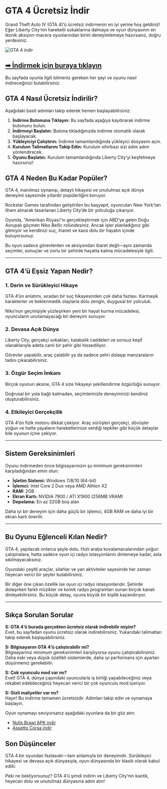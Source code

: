 # GTA 4 Ücretsiz İndir  

Grand Theft Auto IV (GTA 4)’ü ücretsiz indirmenin en iyi yerine hoş geldiniz! Eğer Liberty City’nin hareketli sokaklarına dalmaya ve oyun dünyasının en ikonik aksiyon-macera oyunlarından birini deneyimlemeye hazırsanız, doğru yerdesiniz.

![GTA 4 indir](https://blogger.googleusercontent.com/img/b/R29vZ2xl/AVvXsEhX5EuUbDQL5dH1-fSofsKTKxrRN6j1rIZTbwMzykv_4L3TjjYdvxpzGj2SVxL3QJISS24m2Li5uLHpWFup53_LrQGbFuXBvBFtsyLO59tm816RYENaek9wx8IeF22t4dtZ4FHT9OxO6SeeKegum6LxMU0c7anRnyJYSS6b1ivpw1YfBGkdSfCz40Buqic/s460/header.jpg)

## [➡ İndirmek için buraya tıklayın](https://tlyindir.blogspot.com/2025/02/pc-icin-gta-4-indir-ikonik-ack-dunya.html)

Bu sayfada oyunla ilgili bilmeniz gereken her şeyi ve oyunu nasıl indireceğinizi bulabilirsiniz.

## GTA 4 Nasıl Ücretsiz İndirilir?  

Aşağıdaki basit adımları takip ederek hemen başlayabilirsiniz:  

1. **İndirme Butonuna Tıklayın:** Bu sayfada aşağıya kaydırarak indirme butonunu bulun.  
2. **İndirmeyi Başlatın:** Butona tıkladığınızda indirme otomatik olarak başlayacak.  
3. **Yükleyiciyi Çalıştırın:** İndirme tamamlandığında yükleyici dosyasını açın.  
4. **Kurulum Talimatlarını Takip Edin:** Kurulum sihirbazı sizi adım adım yönlendirecek.  
5. **Oyunu Başlatın:** Kurulum tamamlandığında Liberty City’yi keşfetmeye hazırsınız!  

## GTA 4 Neden Bu Kadar Popüler?  

GTA 4, inanılmaz oynanışı, detaylı hikayesi ve unutulmaz açık dünya deneyimi sayesinde yıllardır popülerliğini koruyor.  

Rockstar Games tarafından geliştirilen bu başyapıt, oyuncuları New York’tan ilham alınarak tasarlanan Liberty City’de bir yolculuğa çıkarıyor.  

Oyunda, "Amerikan Rüyası"nı gerçekleştirmek için ABD’ye gelen Doğu Avrupalı göçmen Niko Bellic rolündesiniz. Ancak işler planladığınız gibi gitmiyor ve kendinizi suç, ihanet ve kaos dolu bir hayatın içinde buluyorsunuz.  

Bu oyun sadece görevlerden ve aksiyondan ibaret değil—aynı zamanda seçimler, sonuçlar ve zorlu bir şehirde hayatta kalma mücadelesiyle ilgili.  

---

## GTA 4’ü Eşsiz Yapan Nedir?  

### 1. Derin ve Sürükleyici Hikaye  
GTA 4’ün anlatımı, sıradan bir suç hikayesinden çok daha fazlası. Karmaşık karakterler ve beklenmedik olaylarla dolu zengin, duygusal bir yolculuk.  

Niko’nun geçmişiyle yüzleşirken yeni bir hayat kurma mücadelesi, oyuncuların unutamayacağı bir deneyim sunuyor.  

### 2. Devasa Açık Dünya  
Liberty City, gerçekçi sokakları, kalabalık caddeleri ve sonsuz keşif olanaklarıyla adeta canlı bir şehir gibi hissediliyor.  

Görevler yapabilir, araç çalabilir ya da sadece şehri dolaşıp manzaraların tadını çıkarabilirsiniz.  

### 3. Özgür Seçim İmkanı  
Birçok oyunun aksine, GTA 4 size hikayeyi şekillendirme özgürlüğü sunuyor.  

Doğrusal bir yola bağlı kalmadan, seçimlerinizle deneyiminizi kendiniz oluşturabilirsiniz.  

### 4. Etkileyici Gerçekçilik  
GTA 4’ün fizik motoru dikkat çekiyor. Araç sürüşleri gerçekçi, dövüşler yoğun ve hatta yayaların hareketlerinize verdiği tepkiler gibi küçük detaylar bile oyunun içine çekiyor.  

---

## Sistem Gereksinimleri  

Oyunu indirmeden önce bilgisayarınızın şu minimum gereksinimleri karşıladığından emin olun:  

- **İşletim Sistemi:** Windows 7/8/10 (64-bit)  
- **İşlemci:** Intel Core 2 Duo veya AMD Athlon X2  
- **RAM:** 2GB  
- **Ekran Kartı:** NVIDIA 7900 / ATI X1900 (256MB VRAM)  
- **Depolama:** En az 32GB boş alan  

Daha iyi bir deneyim için daha güçlü bir işlemci, 4GB RAM ve daha iyi bir ekran kartı önerilir.  

---

## Bu Oyunu Eğlenceli Kılan Nedir?  

GTA 4, yapılacak onlarca şeyle dolu. Hızlı araba kovalamacalarından yoğun çatışmalara, hatta sadece oyun içi radyo istasyonlarını dinlemeye kadar, asla sıkılmayacaksınız.  

Oyundaki çeşitli araçlar, silahlar ve yan aktiviteler sayesinde her zaman heyecan verici bir şeyler bulabilirsiniz.  

Bir diğer öne çıkan özellik ise oyun içi radyo istasyonlarıdır. Şehirde dolaşırken farklı müzikler ve komik radyo programları sunan birçok kanalı dinleyebilirsiniz. Bu küçük detay, oyuna büyük bir kişilik kazandırıyor.  

---

## Sıkça Sorulan Sorular  

**S: GTA 4’ü burada gerçekten ücretsiz olarak indirebilir miyim?**  
Evet, bu sayfadan oyunu ücretsiz olarak indirebilirsiniz. Yukarıdaki talimatları takip ederek başlayabilirsiniz.  

**S: Bilgisayarım GTA 4’ü çalıştırabilir mi?**  
Bilgisayarınız minimum gereksinimleri karşılıyorsa oyunu çalıştırabilirsiniz. Daha eski veya düşük özellikli sistemlerde, daha iyi performans için ayarları düşürmeniz gerekebilir.  

**S: Çok oyunculu mod var mı?**  
Evet! GTA 4, dünya çapındaki oyuncularla iş birliği yapabileceğiniz veya rekabet edebileceğiniz heyecan verici bir çok oyunculu mod içeriyor.  

**S: Gizli maliyetler var mı?**  
Hayır! Bu indirme tamamen ücretsizdir. Adımları takip edin ve oynamaya başlayın.  

Oyun oynamayı seviyorsanız aşağıdaki oyunlara da bir göz atın:
- [Nulls Brawl APK indir](https://github.com/nulls-brawl-apk-indir)
- [Assetto Corsa indir](https://github.com/Assetto-Corsa-Indir-PC)

## Son Düşünceler  

GTA 4 bir oyundan fazlasıdır—tam anlamıyla bir deneyimdir. Sürükleyici hikayesi ve devasa açık dünyasıyla, oyun dünyasında bir klasik olarak kabul edilir.  

Peki ne bekliyorsunuz? GTA 4’ü şimdi indirin ve Liberty City’nin kaotik, heyecan dolu ve unutulmaz dünyasına adım atın!
